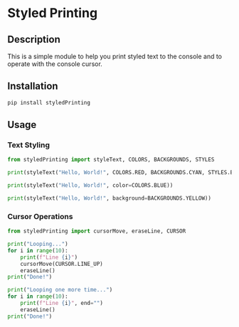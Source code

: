 # Styled Printing

## Description
This is a simple module to help you print styled text to the console and to operate with the console cursor.

## Installation
```bash
pip install styledPrinting
```

## Usage

### Text Styling

```python
from styledPrinting import styleText, COLORS, BACKGROUNDS, STYLES

print(styleText("Hello, World!", COLORS.RED, BACKGROUNDS.CYAN, STYLES.BOLD))

print(styleText("Hello, World!", color=COLORS.BLUE))

print(styleText("Hello, World!", background=BACKGROUNDS.YELLOW))
```

### Cursor Operations

```python
from styledPrinting import cursorMove, eraseLine, CURSOR

print("Looping...")
for i in range(10):
	print(f"Line {i}")
	cursorMove(CURSOR.LINE_UP)
	eraseLine()
print("Done!")

print("Looping one more time...")
for i in range(10):
	print(f"Line {i}", end="")
	eraseLine()
print("Done!")
```